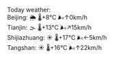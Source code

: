 Today weather:  
Beijing: 🌦   🌡️+8°C 🌬️↑0km/h  
Tianjin: 🌫  🌡️+13°C 🌬️↗15km/h  
Shijiazhuang: ☀️   🌡️+17°C 🌬️←5km/h  
Tangshan: ☀️   🌡️+16°C 🌬️↑22km/h  
